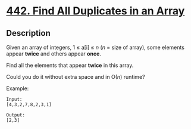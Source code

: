 # [442. Find All Duplicates in an Array](https://leetcode.com/problems/find-all-duplicates-in-an-array/description/)

## Description

Given an array of integers, 1 ≤ a[i] ≤ *n* (*n* = size of array), some elements appear **twice** and others appear **once**.

Find all the elements that appear **twice** in this array.

Could you do it without extra space and in O(*n*) runtime?

Example:

```
Input:
[4,3,2,7,8,2,3,1]

Output:
[2,3]
```
